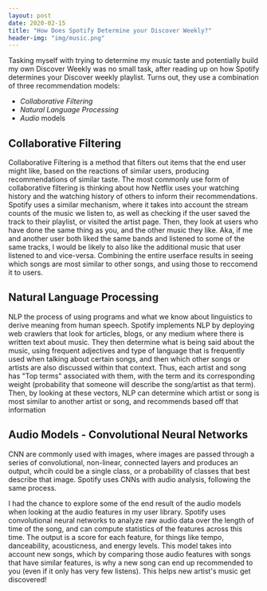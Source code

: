```yaml
---
layout: post
date: 2020-02-15
title: "How Does Spotify Determine your Discover Weekly?"
header-img: "img/music.png"
---
```


Tasking myself with trying to determine my music taste and potentially build my own Discover Weekly was no small task, after reading up on how Spotify determines your Discover weekly playlist. Turns out, they use a combination of three recommendation models:
- *Collaborative Filtering*
- *Natural Language Processing*
- *Audio* models

## Collaborative Filtering
Collaborative Filtering is a method that filters out items that the end user might like, based on the reactions of similar users, producing recommendations of similar taste. The most commonly use form of collaborative filtering is thinking about how Netflix uses your watching history and the watching history of others to inform their recommendations. Spotify uses a similar mechanism, where it takes into account the stream counts of the music we listen to, as well as checking if the user saved the track to their playlist, or visited the artist page. Then, they look at users who have done the same thing as you, and the other music they like. Aka, if me and another user both liked the same bands and listened to some of the same tracks, I would be likely to also like the additional music that user listened to and vice-versa. Combining the entire userface results in seeing which songs are most similar to other songs, and using those to reccomend it to users.

## Natural Language Processing

NLP the process of using programs and what we know about linguistics to derive meaning from human speech. Spotify implements NLP by deploying web crawlers that look for articles, blogs, or any medium where there is written text about music. They then determine what is being said about the music, using frequent adjectives and type of language that is frequently used when talking about certain songs, and then which other songs or artists are also discussed within that context. Thus, each artist and song has "Top terms" associated with them, with the term and its corresponding weight (probability that someone will describe the song/artist as that term). Then, by looking at these vectors, NLP can determine which artist or song is most similar to another artist or song, and recommends based off that information

## Audio Models - Convolutional Neural Networks
CNN are commonly used with images, where images are passed through a series of convolutional, non-linear, connected layers and produces an output, whcih could be a single class, or a probability of classes that best describe that image. Spotify uses CNNs with audio analysis, following the same process. 

I had the chance to explore some of the end result of the audio models when looking at the audio features in my user library. Spotify uses convolutional neural networks to analyze raw audio data over the length of time of the song, and can compute statistics of the features across this time. The output is a score for each feature, for things like tempo, danceability, acousticness, and energy levels. This model takes into account new songs, which by comparing those audio features with songs that have similar features, is why a new song can end up recommended to you (even if it only has very few listens). This helps new artist's music get discovered! 
